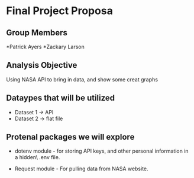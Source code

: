 # Final Project Proposa

## Group Members
*Patrick Ayers
*Zackary Larson

## Analysis Objective
Using NASA API to bring in data, and show some creat graphs

## Dataypes that will be utilized
* Dataset 1 -> API
* Dataset 2 -> flat file

## Protenal packages we will explore
* dotenv module - for storing API keys, and other personal information in a hidden\\
.env file.

* Request module - For pulling data from NASA website.

